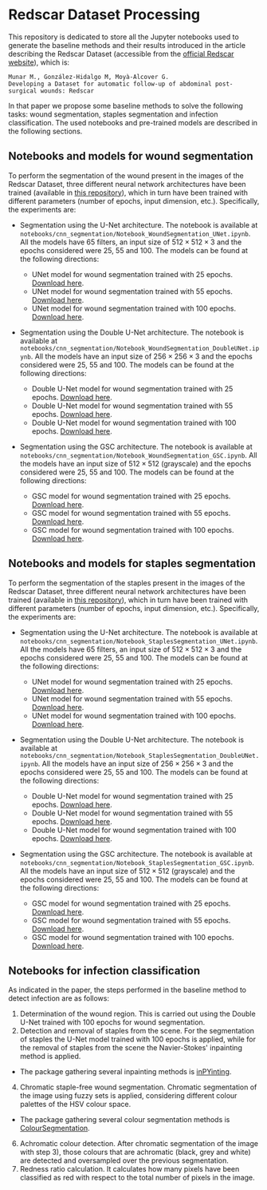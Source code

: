 # Redscar Dataset Processing

This repository is dedicated to store all the Jupyter notebooks used to generate the baseline methods and their results introduced in the article describing the Redscar Dataset (accessible from the [official Redscar website](http://redscar.uib.es/)), which is:

```
Munar M., González-Hidalgo M, Moyà-Alcover G. 
Developing a Dataset for automatic follow-up of abdominal post-surgical wounds: Redscar
``` 

In that paper we propose some baseline methods to solve the following tasks: wound segmentation, staples segmentation and infection classification. The used notebooks and pre-trained models are described in the following sections.

## Notebooks and models for wound segmentation

To perform the segmentation of the wound present in the images of the Redscar Dataset, three different neural network architectures have been trained (available in [this repository](https://github.com/mmunar97/cnn_architectures)), which in turn have been trained with different parameters (number of epochs, input dimension, etc.). Specifically, the experiments are: 

* Segmentation using the U-Net architecture. The notebook is available at `notebooks/cnn_segmentation/Notebook_WoundSegmentation_UNet.ipynb`. All the models have 65 filters, an input size of $512\times 512\times 3$ and the epochs considered were 25, 55 and 100. The models can be found at the following directions:
  - UNet model for wound segmentation trained with 25 epochs. [Download here](https://sourceforge.net/projects/redscar-dataset-processing/files/keras_models/UNet/EXPERIMENT1-WOUND/unet1_epochs%3D25_lr%3D3e-4_res%3D0.h5/download).
  - UNet model for wound segmentation trained with 55 epochs. [Download here](https://sourceforge.net/projects/redscar-dataset-processing/files/keras_models/UNet/EXPERIMENT1-WOUND/unet2_epochs%3D55_lr%3D3e-4_res%3D0.h5/download).
  - UNet model for wound segmentation trained with 100 epochs. [Download here](https://sourceforge.net/projects/redscar-dataset-processing/files/keras_models/UNet/EXPERIMENT1-WOUND/unet3_epochs%3D100_lr%3D3e-4_res%3D0.h5/download).

* Segmentation using the Double U-Net architecture. The notebook is available at `notebooks/cnn_segmentation/Notebook_WoundSegmentation_DoubleUNet.ipynb`. All the models have an input size of $256\times 256\times 3$ and the epochs considered were 25, 55 and 100. The models can be found at the following directions:
  - Double U-Net model for wound segmentation trained with 25 epochs. [Download here](https://sourceforge.net/projects/redscar-dataset-processing/files/keras_models/DoubleUNet/EXPERIMENT1-WOUND/dun1_epochs%3D25_lr%3D3e-5_res%3D0.h5/download).
  - Double U-Net model for wound segmentation trained with 55 epochs. [Download here](https://sourceforge.net/projects/redscar-dataset-processing/files/keras_models/DoubleUNet/EXPERIMENT1-WOUND/dun2_epochs%3D55_lr%3D3e-5_res%3D0.h5/download).
  - Double U-Net model for wound segmentation trained with 100 epochs. [Download here](https://sourceforge.net/projects/redscar-dataset-processing/files/keras_models/DoubleUNet/EXPERIMENT1-WOUND/dun3_epochs%3D100_lr%3D3e-5_res%3D0.h5/download).

* Segmentation using the GSC architecture. The notebook is available at `notebooks/cnn_segmentation/Notebook_WoundSegmentation_GSC.ipynb`. All the models have an input size of $512\times 512$ (grayscale) and the epochs considered were 25, 55 and 100. The models can be found at the following directions:
  - GSC model for wound segmentation trained with 25 epochs. [Download here](https://sourceforge.net/projects/redscar-dataset-processing/files/keras_models/GSC/EXPERIMENT1-WOUND/gsc1_epochs%3D25_lr%3D3e-5_res%3D0.h5/download).
  - GSC model for wound segmentation trained with 55 epochs. [Download here](https://sourceforge.net/projects/redscar-dataset-processing/files/keras_models/GSC/EXPERIMENT1-WOUND/gsc2_epochs%3D55_lr%3D3e-5_res%3D0.h5/download).
  - GSC model for wound segmentation trained with 100 epochs. [Download here](https://sourceforge.net/projects/redscar-dataset-processing/files/keras_models/GSC/EXPERIMENT1-WOUND/gsc3_epochs%3D100_lr%3D3e-5_res%3D0.h5/download).

## Notebooks and models for staples segmentation

To perform the segmentation of the staples present in the images of the Redscar Dataset, three different neural network architectures have been trained (available in [this repository](https://github.com/mmunar97/cnn_architectures)), which in turn have been trained with different parameters (number of epochs, input dimension, etc.). Specifically, the experiments are: 

* Segmentation using the U-Net architecture. The notebook is available at `notebooks/cnn_segmentation/Notebook_StaplesSegmentation_UNet.ipynb`. All the models have 65 filters, an input size of $512\times 512\times 3$ and the epochs considered were 25, 55 and 100. The models can be found at the following directions:
  - UNet model for wound segmentation trained with 25 epochs. [Download here](https://sourceforge.net/projects/redscar-dataset-processing/files/keras_models/UNet/EXPERIMENT2-STAPLES/unet1_epochs%3D25_lr%3D3e-4_res%3D0.h5/download).
  - UNet model for wound segmentation trained with 55 epochs. [Download here](https://sourceforge.net/projects/redscar-dataset-processing/files/keras_models/UNet/EXPERIMENT2-STAPLES/unet2_epochs%3D55_lr%3D3e-4_res%3D0.h5/download).
  - UNet model for wound segmentation trained with 100 epochs. [Download here](https://sourceforge.net/projects/redscar-dataset-processing/files/keras_models/UNet/EXPERIMENT2-STAPLES/unet3_epochs%3D100_lr%3D3e-4_res%3D0.h5/download).

* Segmentation using the Double U-Net architecture. The notebook is available at `notebooks/cnn_segmentation/Notebook_StaplesSegmentation_DoubleUNet.ipynb`. All the models have an input size of $256\times 256\times 3$ and the epochs considered were 25, 55 and 100. The models can be found at the following directions:
  - Double U-Net model for wound segmentation trained with 25 epochs. [Download here](https://sourceforge.net/projects/redscar-dataset-processing/files/keras_models/DoubleUNet/EXPERIMENT2-STAPLES/dun1_epochs%3D25_lr%3D3e-5_res%3D0.h5/download).
  - Double U-Net model for wound segmentation trained with 55 epochs. [Download here](https://sourceforge.net/projects/redscar-dataset-processing/files/keras_models/DoubleUNet/EXPERIMENT2-STAPLES/dun2_epochs%3D55_lr%3D3e-5_res%3D0.h5/download).
  - Double U-Net model for wound segmentation trained with 100 epochs. [Download here](https://sourceforge.net/projects/redscar-dataset-processing/files/keras_models/DoubleUNet/EXPERIMENT2-STAPLES/dun3_epochs%3D100_lr%3D3e-5_res%3D0.h5/download).

* Segmentation using the GSC architecture. The notebook is available at `notebooks/cnn_segmentation/Notebook_StaplesSegmentation_GSC.ipynb`. All the models have an input size of $512\times 512$ (grayscale) and the epochs considered were 25, 55 and 100. The models can be found at the following directions:
  - GSC model for wound segmentation trained with 25 epochs. [Download here](https://sourceforge.net/projects/redscar-dataset-processing/files/keras_models/GSC/EXPERIMENT2-STAPLES/gsc1_epochs%3D25_lr%3D3e-5_res%3D0.h5/download).
  - GSC model for wound segmentation trained with 55 epochs. [Download here](https://sourceforge.net/projects/redscar-dataset-processing/files/keras_models/GSC/EXPERIMENT2-STAPLES/gsc2_epochs%3D55_lr%3D3e-5_res%3D0.h5/download).
  - GSC model for wound segmentation trained with 100 epochs. [Download here](https://sourceforge.net/projects/redscar-dataset-processing/files/keras_models/GSC/EXPERIMENT2-STAPLES/gsc3_epochs%3D100_lr%3D3e-5_res%3D0.h5/download).

## Notebooks for infection classification

As indicated in the paper, the steps performed in the baseline method to detect infection are as follows:

1. Determination of the wound region. This is carried out using the Double U-Net trained with 100 epochs for wound segmentation.
2. Detection and removal of staples from the scene. For the segmentation of staples the U-Net model trained with 100 epochs is applied, while for the removal of staples from the scene the Navier-Stokes' inpainting method is applied. 
  - The package gathering several inpainting methods is [inPYinting](https://github.com/mmunar97/inPYinting). 
4. Chromatic staple-free wound segmentation. Chromatic segmentation of the image using fuzzy sets is applied, considering different colour palettes of the HSV colour space.
  - The package gathering several colour segmentation methods is [ColourSegmentation](https://github.com/mmunar97/colour-segmentation). 
6. Achromatic colour detection. After chromatic segmentation of the image with step 3), those colours that are achromatic (black, grey and white) are detected and oversampled over the previous segmentation. 
7. Redness ratio calculation. It calculates how many pixels have been classified as red with respect to the total number of pixels in the image. 
